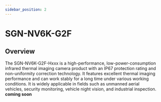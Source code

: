 ```yaml
---
sidebar_position: 2
---
```


# SGN-NV6K-G2F

## Overview

<div className="row">
  <div className="col col--12">
    The SGN-NV6K-G2F-Hxxx is a high-performance, low-power-consumption infrared thermal imaging camera product with an IP67 protection rating and non-uniformity correction technology. It features excellent thermal imaging performance and can work stably for a long time under various working conditions. It is widely applicable in fields such as unmanned aerial vehicles, security monitoring, vehicle night vision, and industrial inspection.
  </div>
</div>


<!-- <div style={{textAlign: 'center'}}>
    <img src="https://raw.githubusercontent.com/1214658495/myWikiFiles/main/Camera/1_9_Night_Vision_Camera/Thermal_Infrared_Camera/SGM-NV6K-G2F/SGM-NV6K-G2F.png" alt="SGM-NV6K-G2F" 
    style={{maxWidth: '25%', height:'auto'}} />
</div>
<br /> -->

<div style={{textAlign: 'center', marginBottom: '2rem'}}>
    <span style={{backgroundColor: '#f0f0f0', padding: '10px 20px', display: 'inline-block', borderRadius: '5px', textDecoration: 'none'}}>
        <strong style={{color: '#000000', fontSize: '1.2em'}}>coming soon</strong>
    </span>
</div>